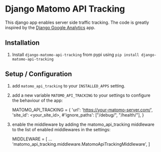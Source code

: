 # Django Matomo API Tracking

This django app enables server side traffic tracking. The code is greatly inspired by the [Django Google Analytics](https://github.com/praekeltfoundation/django-google-analytics) app.

## Installation

1. Install ``django-matomo-api-tracking`` from pypi using ``pip install django-matomo-api-tracking``

## Setup / Configuration

1. add ``matomo_api_tracking`` to your ``INSTALLED_APPS`` setting.
2. add a new variable ``MATOMO_API_TRACKING`` to your settings to configure the behaviour of the app:


    MATOMO_API_TRACKING = {
        'url': 'https://your-matomo-server.com/',
        'site_id': <your_site_id>,
        #'ignore_paths': ["/debug/", "/health/"],
    }

3. enable the middleware by adding the matomo_api_tracking middleware to the list of enabled middlewares in the settings: 


    MIDDLEWARE = [
        ...
        'matomo_api_tracking.middleware.MatomoApiTrackingMiddleware',
    ]


